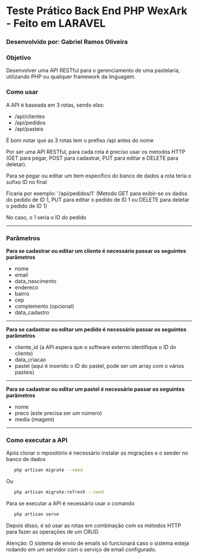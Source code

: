 # Teste Prático Back End PHP WexArk - Feito em LARAVEL

<h3>Desenvolvido por: Gabriel Ramos Oliveira</h3>

<h3>Objetivo</h3>
<p>Desenvolver uma API RESTful para o gerenciamento de uma pastelaria, utilizando PHP ou qualquer framework da linguagem.</p>

<h3>Como usar</h3>
<p>A API é baseada em 3 rotas, sendo elas:</p>
<ul>
    <li>/api/clientes</li>
    <li>/api/pedidos</li>
    <li>/api/pasteis</li>
</ul>
<p>É bom notar que as 3 rotas tem o prefixo /api antes do nome</p>
<p>Por ser uma API RESTful, para cada rota é preciso usar os metodos HTTP (GET para pegar, POST para cadastrar, PUT para editar e DELETE para deletar).</p>
<p>Para se pegar ou editar um item específico do banco de dados a rota teria o sufixo ID no final</p>
<p>Ficaria por exemplo: '/api/pedidos/1' (Metodo GET para exibir-se os dados do pedido de ID 1, PUT para editar o pedido de ID 1 ou DELETE para deletar o pedido de ID 1)</p>
<p>No caso, o 1 seria o ID do pedido</p>
<hr>
<h3>Parâmetros</h3>
<p><strong>Para se cadastrar ou editar um cliente é necessário passar os seguintes parâmetros</strong></p>
<ul>
    <li>nome</li>
    <li>email</li>
    <li>data_nascimento</li>
    <li>endereco</li>
    <li>bairro</li>
    <li>cep</li>
    <li>complemento (opcional)</li>
    <li>data_cadastro</li>
</ul> 
<hr>
<p><strong>Para se cadastrar ou editar um pedido é necessário passar os seguintes parâmetros</strong></p>
<ul>
    <li>cliente_id (a API espera que o software externo identifique o ID do cliente) </li>
    <li>data_criacao</li>
    <li>pastel (aqui é inserido o ID do pastel, pode ser um array com o vários pasteis)</li>
</ul> 
<hr>
<p><strong>Para se cadastrar ou editar um pastel é necessário passar os seguintes parâmetros</strong></p>
<ul>
    <li>nome</li>
    <li>preco (este precisa ser um número)</li>
    <li>media (imagem)</li>
</ul> 
<hr>
<h3>Como executar a API</h3>
<p>Após clonar o repositório é necessário instalar as migrações e o seeder no banco de dados</p>

```bash
   php artisan migrate --seed
```
<p>Ou</p>

```bash
   php artisan migrate:refresh --seed
```

<p>Para se executar a API é necessário usar o comando</p>

```bash
   php artisan serve
```

<p>Depois disso, é só usar as rotas em combinação com os métodos HTTP para fazer as operações de um CRUD.</p>
<p>Atenção: O sistema de envio de emails só funcionará caso o sistema esteja rodando em um servidor com o serviço de email configurado. </p>
